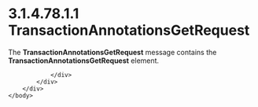 <html dir="LTR" xmlns:mshelp="http://msdn.microsoft.com/mshelp" xmlns:ddue="http://ddue.schemas.microsoft.com/authoring/2003/5" xmlns:xlink="http://www.w3.org/1999/xlink" xmlns:tool="http://www.microsoft.com/tooltip">
    <head>
        <meta http-equiv="Content-Type" content="text/html; CHARSET=utf-8"></meta>
        <meta name="save" content="history"></meta>
        <title>3.1.4.78.1.1 TransactionAnnotationsGetRequest</title>
        <xml>
            <mshelp:toctitle title="3.1.4.78.1.1 TransactionAnnotationsGetRequest"></mshelp:toctitle>
            <mshelp:rltitle title="[MS-SSMDSWS-15]: TransactionAnnotationsGetRequest"></mshelp:rltitle>
            <mshelp:keyword index="A" term="a358d337-f30d-426f-970b-e32b8a8c8528"></mshelp:keyword>
            <mshelp:attr name="DCSext.ContentType" value="open specification"></mshelp:attr>
            <mshelp:attr name="AssetID" value="a358d337-f30d-426f-970b-e32b8a8c8528"></mshelp:attr>
            <mshelp:attr name="TopicType" value="kbRef"></mshelp:attr>
            <mshelp:attr name="DCSext.Title" value="[MS-SSMDSWS-15]: TransactionAnnotationsGetRequest" />
        </xml>
    </head>
    <body>
        <div id="header">
            <h1 class="heading">3.1.4.78.1.1 TransactionAnnotationsGetRequest</h1>
        </div>
        <div id="mainSection">
            <div id="mainBody">
                <div id="allHistory" class="saveHistory"></div>
                <div id="sectionSection0" class="section" name="collapseableSection">
                    

<p>The <b>TransactionAnnotationsGetRequest</b> message contains
the <b>TransactionAnnotationsGetRequest</b> element.</p>


                </div>
            </div>
        </div>
    </body>
</html>